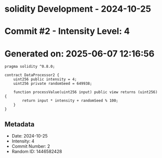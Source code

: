 ﻿# solidity Development - 2024-10-25
# Commit #2 - Intensity Level: 4
# Generated on: 2025-06-07 12:16:56
```solidity
pragma solidity ^0.8.0;

contract DataProcessor2 {
    uint256 public intensity = 4;
    uint256 private randomSeed = 649938;

    function processValue(uint256 input) public view returns (uint256) {
        return input * intensity + randomSeed % 100;
    }
}
```
## Metadata
- Date: 2024-10-25
- Intensity: 4
- Commit Number: 2
- Random ID: 1446582428
